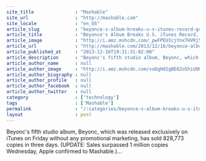 ```yaml
---
site_title               : "Mashable"
site_url                 : "http://mashable.com"
site_locale              : "en_US"
article_slug             : "beyonce-s-album-breaks-u-s-itunes-record-goes-no-1-globally"
article_title            : "Beyonce's Album Breaks U.S. iTunes Record, Goes No. 1 Globally"
article_image            : "http://i.amz.mshcdn.com/_pwFPEUIcjYnxTHVRj57bAmXgzA=/1200x627/2013%2F12%2F18%2Fb8%2FBeyonceiTun.e4d00.jpg"
article_url              : "http://mashable.com/2013/12/16/beyonce-album-breaks-itunes-record/"
article_published_at     : "2013-12-16T19:31:31-02:00"
article_description      : "Beyonc's fifth studio album, Beyonc, which was released exclusively on iTunes on Friday without any promotional marketing, has sold 828,773 copies in three days. (UPDATE: Sales surpassed 1 million copies Wednesday, Apple confirmed to Mashable.)..."
article_author_name      : null
article_author_image     : "http://i.amz.mshcdn.com/voDgHd2gBE62o5hiUOKxUbQwNeU=/90x90/2016%2F06%2F30%2Fb9%2F2015090400bahheadshot.386d7.6bdf7.jpg"
article_author_biography : null
article_author_profile   : null
article_author_facebook  : null
article_author_twitter   : null
category                 : ['technology']
tags                     : ['Mashable']
permalink                : "/:categories/beyonce-s-album-breaks-u-s-itunes-record-goes-no-1-globally/"
layout                   : post
---
```


Beyonc's fifth studio album, Beyonc, which was released exclusively on iTunes on Friday without any promotional marketing, has sold 828,773 copies in three days. (UPDATE: Sales surpassed 1 million copies Wednesday, Apple confirmed to Mashable.)...

